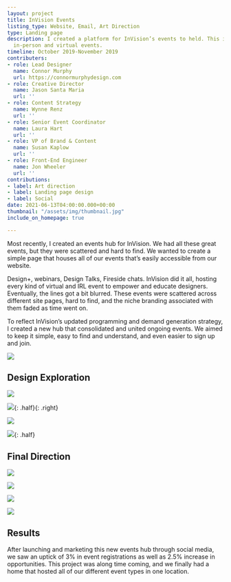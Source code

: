 ```yaml
---
layout: project
title: InVision Events
listing_type: Website, Email, Art Direction
type: Landing page
description: I created a platform for InVision’s events to held. This included both
  in-person and virtual events.
timeline: October 2019-November 2019
contributers:
- role: Lead Designer
  name: Connor Murphy
  url: https://connormurphydesign.com
- role: Creative Director
  name: Jason Santa Maria
  url: ''
- role: Content Strategy
  name: Wynne Renz
  url: ''
- role: Senior Event Coordinator
  name: Laura Hart
  url: ''
- role: VP of Brand & Content
  name: Susan Kaplow
  url: ''
- role: Front-End Engineer
  name: Jon Wheeler
  url: ''
contributions:
- label: Art direction
- label: Landing page design
- label: Social
date: 2021-06-13T04:00:00.000+00:00
thumbnail: "/assets/img/thumbnail.jpg"
include_on_homepage: true

---
```

Most recently, I created an events hub for InVision. We had all these great events, but they were scattered and hard to find. We wanted to create a simple page that houses all of our events that’s easily accessible from our website.

Design+, webinars, Design Talks, Fireside chats. InVision did it all, hosting every kind of virtual and IRL event to empower and educate designers. Eventually, the lines got a bit blurred. These events were scattered across different site pages, hard to find, and the niche branding associated with them faded as time went on.

To reflect InVision’s updated programming and demand generation strategy, I created a new hub that consolidated and united ongoing events. We aimed to keep it simple, easy to find and understand, and even easier to sign up and join.

![](/assets/img/events-final-1x.jpg)

## Design Exploration

![](/assets/img/hero1-1x.jpg)

![](/assets/img/hero-2-1x.jpg){: .half}{: .right}

![](/assets/img/hero-4-1x.jpg)

![](/assets/img/group-12.jpg){: .half}

## Final Direction

![](/assets/img/events-final-2-1x.jpg)

![](/assets/img/events-final-1x-copy-2.jpg)

![](/assets/img/2021/event-page.png)

![](/assets/img/2021/event-signup-2x.png)

## Results

After launching and marketing this new events hub through social media, we saw an uptick of 3% in event registrations as well as 2.5% increase in opportunities. This project was along time coming, and we finally had a home that hosted all of our different event types in one location.